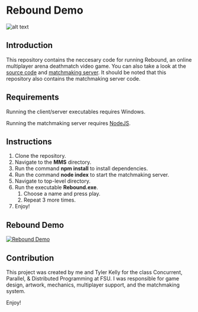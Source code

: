 Rebound Demo
=========================

![alt text](https://jwparsons.bitbucket.io/style/images/projects/rebound/title.png "Rebound Title")

## Introduction
This repository contains the neccesary code for running Rebound, an online multiplayer arena deathmatch video game.
You can also take a look at the [source code](https://github.com/jwparsons/Rebound) and [matchmaking server](https://github.com/jwparsons/Rebound_MatchmakingServer).
It should be noted that this repository also contains the matchmaking server code.


## Requirements
Running the client/server executables requires Windows.

Running the matchmaking server requires [NodeJS](https://nodejs.org/en/).


## Instructions
1. Clone the repository.
1. Navigate to the **MMS** directory.
1. Run the command **npm install** to install dependencies.
1. Run the command **node index** to start the matchmaking server.
1. Navigate to top-level directory.
1. Run the executable **Rebound.exe**.
    1. Choose a name and press play.
    1. Repeat 3 more times.
1. Enjoy!


## Rebound Demo
[![Rebound Demo](https://jwparsons.bitbucket.io/style/images/projects/rebound/rebound_repo_tn.png)](https://vimeo.com/2751733284 "Rebound Demo - click to watch!")


## Contribution
This project was created by me and Tyler Kelly for the class Concurrent, Parallel, & Distributed Programming at FSU.
I was responsible for game design, artwork, mechanics, multiplayer support, and the matchmaking system.

Enjoy!